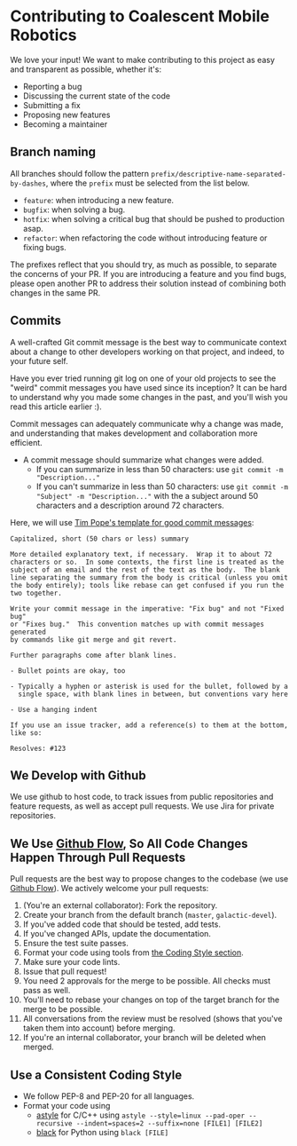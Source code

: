 # Contributing to Coalescent Mobile Robotics
We love your input! We want to make contributing to this project as easy and transparent as possible, whether it's:

- Reporting a bug
- Discussing the current state of the code
- Submitting a fix
- Proposing new features
- Becoming a maintainer

## Branch naming
All branches should follow the pattern `prefix/descriptive-name-separated-by-dashes`, where the `prefix` must be selected from the list below.

- `feature`: when introducing a new feature.
- `bugfix`: when solving a bug.
- `hotfix`: when solving a critical bug that should be pushed to production asap.
- `refactor`: when refactoring the code without introducing feature or fixing bugs.

The prefixes reflect that you should try, as much as possible, to separate the concerns of your PR. If you are introducing a feature and you find bugs,
please open another PR to address their solution instead of combining both changes in the same PR.

## Commits

A well-crafted Git commit message is the best way to communicate context about a change to other developers working on that project, and indeed, to your future self.

Have you ever tried running git log on one of your old projects to see the "weird" commit messages you have used since its inception? It can be hard to understand why you made some changes in the past, and you'll wish you read this article earlier :).

Commit messages can adequately communicate why a change was made, and understanding that makes development and collaboration more efficient.

- A commit message should summarize what changes were added.
  - If you can summarize in less than 50 characters: use `git commit -m "Description..."`
  - If you can't summarize in less than 50 characters: use `git commit -m "Subject" -m "Description..."` with the a subject around 50 characters and a description around 72 characters.

Here, we will use [Tim Pope's template for good commit messages](https://tbaggery.com/2008/04/19/a-note-about-git-commit-messages.html):

```plaintext
Capitalized, short (50 chars or less) summary

More detailed explanatory text, if necessary.  Wrap it to about 72
characters or so.  In some contexts, the first line is treated as the
subject of an email and the rest of the text as the body.  The blank
line separating the summary from the body is critical (unless you omit
the body entirely); tools like rebase can get confused if you run the
two together.

Write your commit message in the imperative: "Fix bug" and not "Fixed bug"
or "Fixes bug."  This convention matches up with commit messages generated
by commands like git merge and git revert.

Further paragraphs come after blank lines.

- Bullet points are okay, too

- Typically a hyphen or asterisk is used for the bullet, followed by a
  single space, with blank lines in between, but conventions vary here

- Use a hanging indent

If you use an issue tracker, add a reference(s) to them at the bottom,
like so:

Resolves: #123
```

## We Develop with Github
We use github to host code, to track issues from public repositories and feature requests, as well as accept pull requests. We use Jira for private repositories.

## We Use [Github Flow](https://docs.github.com/en/get-started/quickstart/github-flow), So All Code Changes Happen Through Pull Requests
Pull requests are the best way to propose changes to the codebase (we use [Github Flow](https://docs.github.com/en/get-started/quickstart/github-flow)). We actively welcome your pull requests:

1. (You're an external collaborator): Fork the repository.
2. Create your branch from the default branch (`master`, `galactic-devel`).
3. If you've added code that should be tested, add tests.
4. If you've changed APIs, update the documentation.
5. Ensure the test suite passes.
6. Format your code using tools from [the Coding Style section](#use-a-consistent-coding-style).
7. Make sure your code lints.
8. Issue that pull request!
9. You need 2 approvals for the merge to be possible. All checks must pass as well.
10. You'll need to rebase your changes on top of the target branch for the merge to be possible.
11. All conversations from the review must be resolved (shows that you've taken them into account) before merging.
12. If you're an internal collaborator, your branch will be deleted when merged.

## Use a Consistent Coding Style

* We follow PEP-8 and PEP-20 for all languages.
* Format your code using 
    * [astyle](https://manpages.ubuntu.com/manpages/trusty/man1/astyle.1.html) for C/C++ using `astyle --style=linux --pad-oper --recursive --indent=spaces=2 --suffix=none [FILE1] [FILE2]`
    * [black](https://www.freecodecamp.org/news/auto-format-your-python-code-with-black/#:~:text=To%20format%20more%20than%20one,black%20folder_name%2F%20in%20the%20terminal.) for Python using `black [FILE]`
